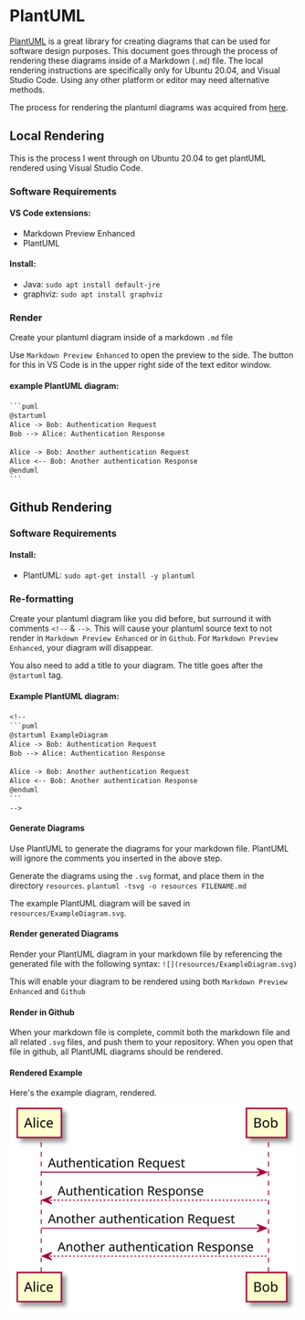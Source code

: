 # PlantUML

[PlantUML](https://plantuml.com/) is a great library for creating diagrams that can be used for software design purposes. This document goes through the process of rendering these diagrams inside of a Markdown (`.md`) file. The local rendering instructions are specifically only for Ubuntu 20.04, and Visual Studio Code. Using any other platform or editor may need alternative methods.

The process for rendering the plantuml diagrams was acquired from [here](https://gist.github.com/noamtamim/f11982b28602bd7e604c233fbe9d910f).

## Local Rendering
This is the process I went through on Ubuntu 20.04 to get plantUML rendered using Visual Studio Code.

### Software Requirements

#### VS Code extensions:
- Markdown Preview Enhanced
- PlantUML

#### Install:
- Java: `sudo apt install default-jre`
- graphviz: `sudo apt install graphviz`

### Render
Create your plantuml diagram inside of a markdown `.md` file

Use `Markdown Preview Enhanced` to open the preview to the side. The button for this in VS Code is in the upper right side of the text editor window.

#### example PlantUML diagram:
````
```puml
@startuml
Alice -> Bob: Authentication Request
Bob --> Alice: Authentication Response

Alice -> Bob: Another authentication Request
Alice <-- Bob: Another authentication Response
@enduml
```
````

## Github Rendering

### Software Requirements
#### Install:
- PlantUML: `sudo apt-get install -y plantuml`

### Re-formatting
Create your plantuml diagram like you did before, but surround it with comments `<!--` & `-->`. This will cause your plantuml source text to not render in `Markdown Preview Enhanced` or in `Github`. For `Markdown Preview Enhanced`, your diagram will disappear.

You also need to add a title to your diagram. The title goes after the `@startuml` tag.

#### Example PlantUML diagram:
````
<!--
```puml
@startuml ExampleDiagram
Alice -> Bob: Authentication Request
Bob --> Alice: Authentication Response

Alice -> Bob: Another authentication Request
Alice <-- Bob: Another authentication Response
@enduml
```
-->
````

#### Generate Diagrams
Use PlantUML to generate the diagrams for your markdown file. PlantUML will ignore the comments you inserted in the above step.

Generate the diagrams using the `.svg` format, and place them in the directory `resources`.
`plantuml -tsvg -o resources FILENAME.md`

The example PlantUML diagram will be saved in `resources/ExampleDiagram.svg`.

#### Render generated Diagrams
Render your PlantUML diagram in your markdown file by referencing the generated file with the following syntax:
`![](resources/ExampleDiagram.svg)`

This will enable your diagram to be rendered using both `Markdown Preview Enhanced` and `Github`

#### Render in Github
When your markdown file is complete, commit both the markdown file and all related `.svg` files, and push them to your repository. When you open that file in github, all PlantUML diagrams should be rendered.

#### Rendered Example
Here's the example diagram, rendered.

![](resources/ExampleDiagram.svg)
